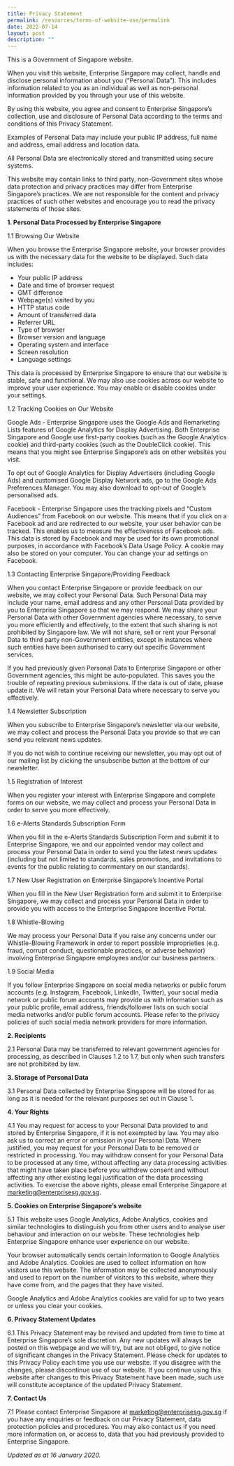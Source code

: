 ```yaml
---
title: Privacy Statement
permalink: /resources/terms-of-website-use/permalink
date: 2022-07-14
layout: post
description: ""
---
```

This is a Government of Singapore website.

When you visit this website, Enterprise Singapore may collect, handle and disclose personal information about you (“Personal Data”). This includes information related to you as an individual  as well as non-personal information provided by you through your use of this website.

By using this website, you agree and consent to Enterprise Singapore’s collection, use and disclosure of Personal Data according to the terms and conditions of this Privacy Statement. 

Examples of Personal Data may include your public IP address, full name and address, email address and location data.

All Personal Data are electronically stored and transmitted using secure systems.

This website may contain links to third party, non-Government sites whose data protection and privacy practices may differ from Enterprise Singapore’s practices. We are not responsible for the content and privacy practices of such other websites and encourage you to read the privacy statements of those sites.

**1.	Personal Data Processed by Enterprise Singapore**

1.1 Browsing Our Website

When you browse the Enterprise Singapore website, your browser provides us with the necessary data for the website to be displayed. Such data includes:

* Your public IP address
* Date and time of browser request
* GMT difference
* Webpage(s) visited by you
* HTTP status code
* Amount of transferred data
* Referrer URL
* Type of browser
* Browser version and language
* Operating system and interface
* Screen resolution
* Language settings 

This data is processed by Enterprise Singapore to ensure that our website is stable, safe and functional. We may also use cookies across our website to improve your user experience. You may enable or disable cookies under your settings.

1.2 Tracking Cookies on Our Website

Google Ads - Enterprise Singapore uses the Google Ads and Remarketing Lists features of Google Analytics for Display Advertising. Both Enterprise Singapore and Google use first-party cookies (such as the Google Analytics cookie) and third-party cookies (such as the DoubleClick cookie). This means that you might see Enterprise Singapore’s ads on other websites you visit.

To opt out of Google Analytics for Display Advertisers (including Google Ads) and customised Google Display Network ads, go to the Google Ads Preferences Manager. You may also download to opt-out of Google’s personalised ads. 

Facebook - Enterprise Singapore uses the tracking pixels and “Custom Audiences” from Facebook on our website. This means that if you click on a Facebook ad and are redirected to our website, your user behavior can be tracked. This enables us to measure the effectiveness of Facebook ads. This data is stored by Facebook and may be used for its own promotional purposes, in accordance with Facebook’s Data Usage Policy. A cookie may also be stored on your computer. You can change your ad settings on Facebook. 

1.3 Contacting Enterprise Singapore/Providing Feedback

When you contact Enterprise Singapore or provide feedback on our website, we may collect your Personal Data. Such Personal Data may include your name, email address and any other Personal Data provided by you to Enterprise Singapore so that we may respond. We may share your Personal Data with other Government agencies where necessary, to serve you more efficiently and effectively, to the extent that such sharing is not prohibited by Singapore law. We will not share, sell or rent your Personal Data to third party non-Government entities, except in instances where such entities have been authorised to carry out specific Government services.

If you had previously given Personal Data to Enterprise Singapore or other Government agencies, this might be auto-populated. This saves you the trouble of repeating previous submissions. If the data is out of date, please update it. We will retain your Personal Data where necessary to serve you effectively.

1.4 Newsletter Subscription

When you subscribe to Enterprise Singapore’s newsletter via our website, we may collect and process the Personal Data you provide so that we can send you relevant news updates.

If you do not wish to continue receiving our newsletter, you may opt out of our mailing list by clicking the unsubscribe button at the bottom of our newsletter.

1.5 Registration of Interest

When you register your interest with Enterprise Singapore and complete forms on our website, we may collect and process your Personal Data in order to serve you more effectively.

1.6 e-Alerts Standards Subscription Form

When you fill in the e-Alerts Standards Subscription Form and submit it to Enterprise Singapore, we and our appointed vendor may collect and process your Personal Data in order to send you the latest news updates (including but not limited to standards, sales promotions, and invitations to events for the public relating to commentary on our standards).  

1.7 New User Registration on Enterprise Singapore’s Incentive Portal

When you fill in the New User Registration form and submit it to Enterprise Singapore, we may collect and process your Personal Data in order to provide you with access to the Enterprise Singapore Incentive Portal. 

1.8 Whistle-Blowing

We may process your Personal Data if you raise any concerns under our Whistle-Blowing Framework in order to report possible improprieties (e.g. fraud, corrupt conduct, questionable practices, or adverse behavior) involving Enterprise Singapore employees and/or our business partners.  

1.9 Social Media

If you follow Enterprise Singapore on social media networks or public forum accounts (e.g. Instagram, Facebook, LinkedIn, Twitter), your social media network or public forum accounts may provide us with information such as your public profile, email address, friends/follower lists on such social media networks and/or public forum accounts. Please refer to the privacy policies of such social media network providers for more information. 

**2.	Recipients**

2.1	Personal Data may be transferred to relevant government agencies for processing, as described in Clauses 1.2 to 1.7, but only when such transfers are not prohibited by law. 

**3.	Storage of Personal Data**

3.1	Personal Data collected by Enterprise Singapore will be stored for as long as it is needed for the relevant purposes set out in Clause 1.  

**4.	Your Rights**

4.1	You may request for access to your Personal Data provided to and stored by Enterprise Singapore, if it is not exempted by law. You may also ask us to correct an error or omission in your Personal Data. Where justified, you may request for your Personal Data to be removed or restricted in processing. You may withdraw consent for your Personal Data to be processed at any time, without affecting any data processing activities that might have taken place before you withdrew consent and without affecting any other existing legal justification of the data processing activities. To exercise the above rights, please email Enterprise Singapore at marketing@enterprisesg.gov.sg.

**5.	Cookies on Enterprise Singapore’s website**

5.1	This website uses Google Analytics, Adobe Analytics, cookies and similar technologies to distinguish you from other users and to analyse user behaviour and interaction on our website. These technologies help Enterprise Singapore enhance user experience on our website.

Your browser automatically sends certain information to Google Analytics and Adobe Analytics. Cookies are used to collect information on how visitors use this website. The information may be collected anonymously and used to report on the number of visitors to this website, where they have come from, and the pages that they have visited. 

Google Analytics and Adobe Analytics cookies are valid for up to two years or unless you clear your cookies. 

**6.	Privacy Statement Updates**

6.1	This Privacy Statement may be revised and updated from time to time at Enterprise Singapore’s sole discretion. Any new updates will always be posted on this webpage and we will try, but are not obliged, to give notice of significant changes in the Privacy Statement. Please check for updates to this Privacy Policy each time you use our website. If you disagree with the changes, please discontinue use of our website. If you continue using this website after changes to this Privacy Statement have been made, such use will constitute acceptance of the updated Privacy Statement. 

**7.	Contact Us**

7.1	Please contact Enterprise Singapore at marketing@enterprisesg.gov.sg if you have any enquiries or feedback on our Privacy Statement, data protection policies and procedures. You may also contact us if you need more information on, or access to, data that you had previously provided to Enterprise Singapore.

 

*Updated as at 16 January 2020.*